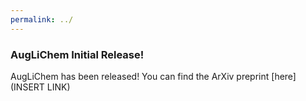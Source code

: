 ```yaml
---
permalink: ../
---
```


### AugLiChem Initial Release!

AugLiChem has been released! You can find the ArXiv preprint [here](INSERT LINK)
